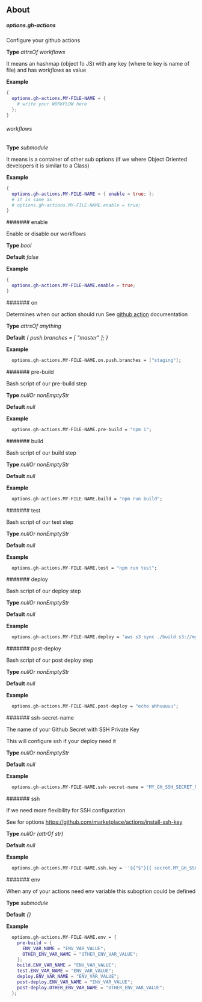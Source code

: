 ## About

##### options.gh-actions

Configure your github actions

**Type**
_attrsOf workflows_

It means an hashmap (object fo JS) with any key (where te key is name of file) and has _workflows_ as value

**Example**

```nix
{
  options.gh-actions.MY-FILE-NAME = {
    # write your WORKFLOW here
  };
}
```


###### workflows

**Type**
_submodule_

It means is a container of other sub options (if we where Object Oriented developers it is similar to a Class)

**Example**

```nix
{
  options.gh-actions.MY-FILE-NAME = { enable = true; };
  # it is same as
  # options.gh-actions.MY-FILE-NAME.enable = true;
}
```

####### enable

Enable or disable our workflows

**Type**
_bool_

**Default**
_false_

**Example**

```nix
{
  options.gh-actions.MY-FILE-NAME.enable = true;
}
```


####### on

Determines when our action should run
See [github action](https://docs.github.com/en/actions/learn-github-actions/workflow-syntax-for-github-actions#on) documentation

**Type**
_attrsOf anything_

**Default**
_{ push.branches = [ "master" ]; }_

**Example**

```nix
  options.gh-actions.MY-FILE-NAME.on.push.branches = ["staging"];
```

####### pre-build

Bash script of our pre-build step

**Type**
_nullOr nonEmptyStr_

**Default**
_null_

**Example**

```nix
  options.gh-actions.MY-FILE-NAME.pre-build = "npm i";
```

####### build

Bash script of our build step

**Type**
_nullOr nonEmptyStr_

**Default**
_null_

**Example**

```nix
  options.gh-actions.MY-FILE-NAME.build = "npm run build";
```

####### test

Bash script of our test step

**Type**
_nullOr nonEmptyStr_

**Default**
_null_

**Example**

```nix
  options.gh-actions.MY-FILE-NAME.test = "npm run test";
```

####### deploy

Bash script of our deploy step

**Type**
_nullOr nonEmptyStr_

**Default**
_null_

**Example**

```nix
  options.gh-actions.MY-FILE-NAME.deploy = "aws s3 sync ./build s3://my-bucket";
```

####### post-deploy

Bash script of our post deploy step

**Type**
_nullOr nonEmptyStr_

**Default**
_null_

**Example**

```nix
  options.gh-actions.MY-FILE-NAME.post-deploy = "echo uhhuuuuu";
```

####### ssh-secret-name

The name of your Github Secret with SSH Private Key

This will configure ssh if your deploy need it

**Type**
_nullOr nonEmptyStr_

**Default**
_null_

**Example**

```nix
  options.gh-actions.MY-FILE-NAME.ssh-secret-name = "MY_GH_SSH_SECRET_NAME";
```

####### ssh

If we need more flexibility for SSH configuration

See for options https://github.com/marketplace/actions/install-ssh-key

**Type**
_nullOr (attrOf str)_

**Default**
_null_

**Example**

```nix
  options.gh-actions.MY-FILE-NAME.ssh.key = ''${"$"}{{ secret.MY_GH_SSH_SECRET_NAME }}'';
```

####### env

When any of your actions need env variable this suboption could be defined


**Type**
_submodule_

**Default**
_{}_

**Example**

```nix
  options.gh-actions.MY-FILE-NAME.env = {
    pre-build = {
      ENV_VAR_NAME = "ENV_VAR_VALUE";
      OTHER_ENV_VAR_NAME = "OTHER_ENV_VAR_VALUE";
    };
    build.ENV_VAR_NAME = "ENV_VAR_VALUE";
    test.ENV_VAR_NAME = "ENV_VAR_VALUE";
    deploy.ENV_VAR_NAME = "ENV_VAR_VALUE";
    post-deploy.ENV_VAR_NAME = "ENV_VAR_VALUE";
    post-deploy.OTHER_ENV_VAR_NAME = "OTHER_ENV_VAR_VALUE";
  };
```





